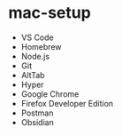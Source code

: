 # mac-setup

- VS Code
- Homebrew
- Node.js
- Git
- AltTab
- Hyper
- Google Chrome
- Firefox Developer Edition
- Postman
- Obsidian

